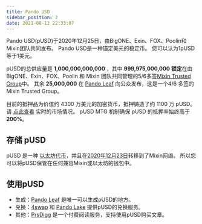 ```yaml
---
title: Pando USD
sidebar_position: 2
date: 2021-08-12 22:33:07
---
```


Pando USD(pUSD)于2020年12月25日，由BigONE、Exin、FOX、Poolin和Mixin团队共同发布。 Pando USD是一种锚定美元的稳定币。 您可以认为1pUSD等于1美元。

pUSD的总供应量是 **1,000,000,000,000** ，其中 **999,975,000,000** **锁定**在由BigONE、Exin、FOX、Poolin 和 Mixin 团队共同管理的5/6多签[Mixin Trusted Group](https://developers.mixin.one/document/mainnet/mtg/exchange)中。 其余 **25,000,000** 在 [Pando Leaf](https://leaf.pando.im) 向公众发布，这是一个4/6 多签的Mixin Trusted Group。

目前的抵押品为价值约 4300 万美元的加密货币，抵押铸造了约 1100 万 pUSD。 请 [点此查看](https://leaf.pando.im/#/market) 实时的市场情况。 pUSD MTG 机制确保 pUSD 的抵押率始终高于 **200%**。

## 存储 pUSD

pUSD 是一种 [以太坊代币](https://etherscan.io/address/0xdbaef6da45984a9329c2640d19dcb9f62dc2ab66)，并且在[2020年12月23日](https://etherscan.io/tx/0xccd66572e85d66cc05d50e2a16be0eb2348e34cedd34df89113e4b515caaf210)转移到了Mixin网络。 所以您可以将pUSD保管在任何兼容Mixin或以太坊的钱包中。

## 使用pUSD

- 生成：[Pando Leaf](https://leaf.pando.im) 是唯一可以生成pUSD的地方。
- 兑换：[4swap](https://www.4swap.org/#/) 和 [Pando Lake](https://lake.pando.im) 提供pUSD的兑换服务。
- 其他：[PrsDigg](https://prsdigg.com/) 是一个付费阅读服务，支持使用pUSD购买文章。


